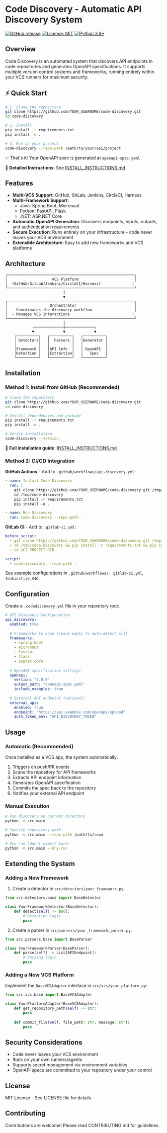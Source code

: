 # Code Discovery - Automatic API Discovery System

[![GitHub release](https://img.shields.io/github/v/release/YOUR_USERNAME/code-discovery)](https://github.com/YOUR_USERNAME/code-discovery/releases)
[![License: MIT](https://img.shields.io/badge/License-MIT-yellow.svg)](https://opensource.org/licenses/MIT)
[![Python 3.9+](https://img.shields.io/badge/python-3.9+-blue.svg)](https://www.python.org/downloads/)

## Overview

Code Discovery is an automated system that discovers API endpoints in code repositories and generates OpenAPI specifications. It supports multiple version control systems and frameworks, running entirely within your VCS runners for maximum security.

## ⚡ Quick Start

```bash
# 1. Clone the repository
git clone https://github.com/YOUR_USERNAME/code-discovery.git
cd code-discovery

# 2. Install
pip install -r requirements.txt
pip install -e .

# 3. Run on your project
code-discovery --repo-path /path/to/your/api/project
```

✅ That's it! Your OpenAPI spec is generated at `openapi-spec.yaml`

📖 **Detailed Instructions**: See [INSTALL_INSTRUCTIONS.md](INSTALL_INSTRUCTIONS.md)

## Features

- **Multi-VCS Support**: GitHub, GitLab, Jenkins, CircleCI, Harness
- **Multi-Framework Support**:
  - Java: Spring Boot, Micronaut
  - Python: FastAPI, Flask
  - .NET: ASP.NET Core
- **Automatic OpenAPI Generation**: Discovers endpoints, inputs, outputs, and authentication requirements
- **Secure Execution**: Runs entirely on your infrastructure - code never leaves your VCS environment
- **Extensible Architecture**: Easy to add new frameworks and VCS platforms

## Architecture

```
┌─────────────────────────────────────────────────────────┐
│                    VCS Platform                         │
│  (GitHub/GitLab/Jenkins/CircleCI/Harness)              │
└─────────────────────────────────────────────────────────┘
                          │
                          ▼
┌─────────────────────────────────────────────────────────┐
│                   Orchestrator                          │
│  - Coordinates the discovery workflow                   │
│  - Manages VCS interactions                            │
└─────────────────────────────────────────────────────────┘
                          │
            ┌─────────────┼─────────────┐
            ▼             ▼             ▼
    ┌──────────┐   ┌──────────┐   ┌──────────┐
    │ Detectors│   │  Parsers │   │Generator │
    │          │   │          │   │          │
    │Framework │   │API Info  │   │ OpenAPI  │
    │Detection │   │Extraction│   │   Spec   │
    └──────────┘   └──────────┘   └──────────┘
```

## Installation

### Method 1: Install from GitHub (Recommended)

```bash
# Clone the repository
git clone https://github.com/YOUR_USERNAME/code-discovery.git
cd code-discovery

# Install dependencies and package
pip install -r requirements.txt
pip install -e .

# Verify installation
code-discovery --version
```

📖 **Full installation guide**: [INSTALL_INSTRUCTIONS.md](INSTALL_INSTRUCTIONS.md)

### Method 2: CI/CD Integration

**GitHub Actions** - Add to `.github/workflows/api-discovery.yml`:
```yaml
- name: Install Code Discovery
  run: |
    git clone https://github.com/YOUR_USERNAME/code-discovery.git /tmp/code-discovery
    cd /tmp/code-discovery
    pip install -r requirements.txt
    pip install -e .

- name: Run Discovery
  run: code-discovery --repo-path .
```

**GitLab CI** - Add to `.gitlab-ci.yml`:
```yaml
before_script:
  - git clone https://github.com/YOUR_USERNAME/code-discovery.git /tmp/code-discovery
  - cd /tmp/code-discovery && pip install -r requirements.txt && pip install -e .
  - cd $CI_PROJECT_DIR

script:
  - code-discovery --repo-path .
```

See example configurations in `.github/workflows/`, `.gitlab-ci.yml`, `Jenkinsfile`, etc.

## Configuration

Create a `.codediscovery.yml` file in your repository root:

```yaml
# API Discovery Configuration
api_discovery:
  enabled: true
  
  # Frameworks to scan (leave empty to auto-detect all)
  frameworks:
    - spring-boot
    - micronaut
    - fastapi
    - flask
    - aspnet-core
  
  # OpenAPI specification settings
  openapi:
    version: "3.0.0"
    output_path: "openapi-spec.yaml"
    include_examples: true
  
  # External API endpoint (optional)
  external_api:
    enabled: true
    endpoint: "https://api.example.com/openapi/upload"
    auth_token_env: "API_DISCOVERY_TOKEN"
```

## Usage

### Automatic (Recommended)

Once installed as a VCS app, the system automatically:
1. Triggers on push/PR events
2. Scans the repository for API frameworks
3. Extracts API endpoint information
4. Generates OpenAPI specification
5. Commits the spec back to the repository
6. Notifies your external API endpoint

### Manual Execution

```bash
# Run discovery on current directory
python -m src.main

# Specify repository path
python -m src.main --repo-path /path/to/repo

# Dry run (don't commit back)
python -m src.main --dry-run
```

## Extending the System

### Adding a New Framework

1. Create a detector in `src/detectors/your_framework.py`:
```python
from src.detectors.base import BaseDetector

class YourFrameworkDetector(BaseDetector):
    def detect(self) -> bool:
        # Detection logic
        pass
```

2. Create a parser in `src/parsers/your_framework_parser.py`:
```python
from src.parsers.base import BaseParser

class YourFrameworkParser(BaseParser):
    def parse(self) -> List[APIEndpoint]:
        # Parsing logic
        pass
```

### Adding a New VCS Platform

Implement the `BaseVCSAdapter` interface in `src/vcs/your_platform.py`:
```python
from src.vcs.base import BaseVCSAdapter

class YourPlatformAdapter(BaseVCSAdapter):
    def get_repository_path(self) -> str:
        pass
    
    def commit_file(self, file_path: str, message: str):
        pass
```

## Security Considerations

- Code never leaves your VCS environment
- Runs on your own runners/agents
- Supports secret management via environment variables
- OpenAPI specs are committed to your repository under your control

## License

MIT License - See LICENSE file for details

## Contributing

Contributions are welcome! Please read CONTRIBUTING.md for guidelines.

